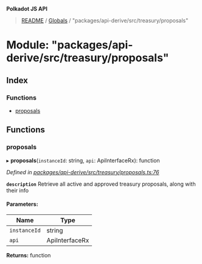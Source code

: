 **Polkadot JS API**

> [README](../README.md) / [Globals](../globals.md) / "packages/api-derive/src/treasury/proposals"

# Module: "packages/api-derive/src/treasury/proposals"

## Index

### Functions

* [proposals](_packages_api_derive_src_treasury_proposals_.md#proposals)

## Functions

### proposals

▸ **proposals**(`instanceId`: string, `api`: ApiInterfaceRx): function

*Defined in [packages/api-derive/src/treasury/proposals.ts:76](https://github.com/polkadot-js/api/blob/19d6165bd/packages/api-derive/src/treasury/proposals.ts#L76)*

**`description`** Retrieve all active and approved treasury proposals, along with their info

#### Parameters:

Name | Type |
------ | ------ |
`instanceId` | string |
`api` | ApiInterfaceRx |

**Returns:** function
